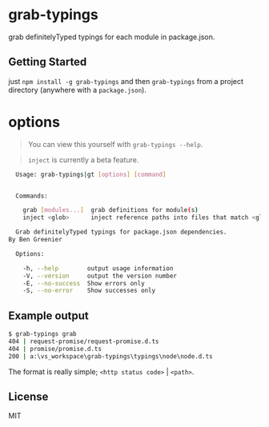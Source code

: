 # grab-typings

grab definitelyTyped typings for each module in package.json.

## Getting Started

just `npm install -g grab-typings` and then `grab-typings` from a project directory (anywhere with a `package.json`).

# options

> You can view this yourself with `grab-typings --help`.

> `inject` is currently a beta feature.

```bash
  Usage: grab-typings|gt [options] [command]


  Commands:

    grab [modules...]  grab definitions for module(s)
    inject <glob>      inject reference paths into files that match <glob>

  Grab definitelyTyped typings for package.json dependencies.
By Ben Greenier

  Options:

    -h, --help        output usage information
    -V, --version     output the version number
    -E, --no-success  Show errors only
    -S, --no-error    Show successes only
```

## Example output

```bash
$ grab-typings grab
404 | request-promise/request-promise.d.ts
404 | promise/promise.d.ts
200 | a:\vs_workspace\grab-typings\typings\node\node.d.ts
```

The format is really simple; `<http status code>` | `<path>`.

## License

MIT

